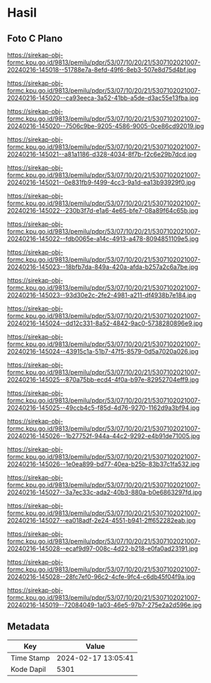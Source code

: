 # Hasil

## Foto C Plano

https://sirekap-obj-formc.kpu.go.id/9813/pemilu/pdpr/53/07/10/20/21/5307102021007-20240216-145018--51788e7a-8efd-49f6-8eb3-507e8d75d4bf.jpg

https://sirekap-obj-formc.kpu.go.id/9813/pemilu/pdpr/53/07/10/20/21/5307102021007-20240216-145020--ca93eeca-3a52-41bb-a5de-d3ac55e13fba.jpg

https://sirekap-obj-formc.kpu.go.id/9813/pemilu/pdpr/53/07/10/20/21/5307102021007-20240216-145020--7506c9be-9205-4586-9005-0ce86cd92019.jpg

https://sirekap-obj-formc.kpu.go.id/9813/pemilu/pdpr/53/07/10/20/21/5307102021007-20240216-145021--a81a1186-d328-4034-8f7b-f2c6e29b7dcd.jpg

https://sirekap-obj-formc.kpu.go.id/9813/pemilu/pdpr/53/07/10/20/21/5307102021007-20240216-145021--0e831fb9-f499-4cc3-9a1d-ea13b93929f0.jpg

https://sirekap-obj-formc.kpu.go.id/9813/pemilu/pdpr/53/07/10/20/21/5307102021007-20240216-145022--230b3f7d-e1a6-4e65-bfe7-08a89f64c65b.jpg

https://sirekap-obj-formc.kpu.go.id/9813/pemilu/pdpr/53/07/10/20/21/5307102021007-20240216-145022--fdb0065e-a14c-4913-a478-8094851109e5.jpg

https://sirekap-obj-formc.kpu.go.id/9813/pemilu/pdpr/53/07/10/20/21/5307102021007-20240216-145023--18bfb7da-849a-420a-afda-b257a2c6a7be.jpg

https://sirekap-obj-formc.kpu.go.id/9813/pemilu/pdpr/53/07/10/20/21/5307102021007-20240216-145023--93d30e2c-2fe2-4981-a211-df4938b7e184.jpg

https://sirekap-obj-formc.kpu.go.id/9813/pemilu/pdpr/53/07/10/20/21/5307102021007-20240216-145024--dd12c331-8a52-4842-9ac0-5738280896e9.jpg

https://sirekap-obj-formc.kpu.go.id/9813/pemilu/pdpr/53/07/10/20/21/5307102021007-20240216-145024--43915c1a-51b7-47f5-8579-0d5a7020a026.jpg

https://sirekap-obj-formc.kpu.go.id/9813/pemilu/pdpr/53/07/10/20/21/5307102021007-20240216-145025--870a75bb-ecd4-4f0a-b97e-82952704eff9.jpg

https://sirekap-obj-formc.kpu.go.id/9813/pemilu/pdpr/53/07/10/20/21/5307102021007-20240216-145025--49ccb4c5-f85d-4d76-9270-1162d9a3bf94.jpg

https://sirekap-obj-formc.kpu.go.id/9813/pemilu/pdpr/53/07/10/20/21/5307102021007-20240216-145026--1b27752f-944a-44c2-9292-e4b91de71005.jpg

https://sirekap-obj-formc.kpu.go.id/9813/pemilu/pdpr/53/07/10/20/21/5307102021007-20240216-145026--1e0ea899-bd77-40ea-b25b-83b37c1fa532.jpg

https://sirekap-obj-formc.kpu.go.id/9813/pemilu/pdpr/53/07/10/20/21/5307102021007-20240216-145027--3a7ec33c-ada2-40b3-880a-b0e6863297fd.jpg

https://sirekap-obj-formc.kpu.go.id/9813/pemilu/pdpr/53/07/10/20/21/5307102021007-20240216-145027--ea018adf-2e24-4551-b941-2ff652282eab.jpg

https://sirekap-obj-formc.kpu.go.id/9813/pemilu/pdpr/53/07/10/20/21/5307102021007-20240216-145028--ecaf9d97-008c-4d22-b218-e0fa0ad23191.jpg

https://sirekap-obj-formc.kpu.go.id/9813/pemilu/pdpr/53/07/10/20/21/5307102021007-20240216-145028--28fc7ef0-96c2-4cfe-9fc4-c6db45f04f9a.jpg

https://sirekap-obj-formc.kpu.go.id/9813/pemilu/pdpr/53/07/10/20/21/5307102021007-20240216-145019--72084049-1a03-46e5-97b7-275e2a2d596e.jpg


## Metadata

| Key        | Value               |
| ---------- | ------------------- |
| Time Stamp | 2024-02-17 13:05:41 |
| Kode Dapil | 5301                |



